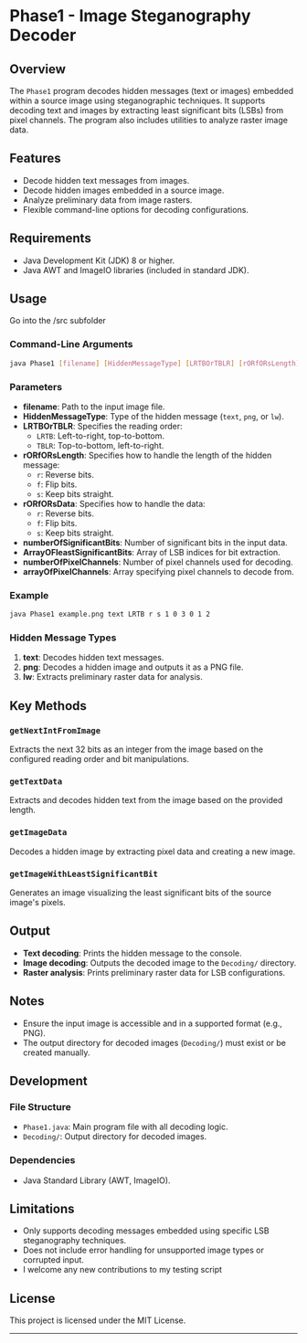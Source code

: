 # Phase1 - Image Steganography Decoder

## Overview
The `Phase1` program decodes hidden messages (text or images) embedded within a source image using steganographic techniques. It supports decoding text and images by extracting least significant bits (LSBs) from pixel channels. The program also includes utilities to analyze raster image data.

## Features
- Decode hidden text messages from images.
- Decode hidden images embedded in a source image.
- Analyze preliminary data from image rasters.
- Flexible command-line options for decoding configurations.

## Requirements
- Java Development Kit (JDK) 8 or higher.
- Java AWT and ImageIO libraries (included in standard JDK).

## Usage
Go into the /src subfolder
### Command-Line Arguments
```bash
java Phase1 [filename] [HiddenMessageType] [LRTBOrTBLR] [rORfORsLength] [rORfORsData] [numberOfSignificantBits] [ArrayOFleastSignificantBits] [numberOfPixelChannels] [arrayOfPixelChannels]
```

### Parameters
- **filename**: Path to the input image file.
- **HiddenMessageType**: Type of the hidden message (`text`, `png`, or `lw`).
- **LRTBOrTBLR**: Specifies the reading order:
  - `LRTB`: Left-to-right, top-to-bottom.
  - `TBLR`: Top-to-bottom, left-to-right.
- **rORfORsLength**: Specifies how to handle the length of the hidden message:
  - `r`: Reverse bits.
  - `f`: Flip bits.
  - `s`: Keep bits straight.
- **rORfORsData**: Specifies how to handle the data:
  - `r`: Reverse bits.
  - `f`: Flip bits.
  - `s`: Keep bits straight.
- **numberOfSignificantBits**: Number of significant bits in the input data.
- **ArrayOFleastSignificantBits**: Array of LSB indices for bit extraction.
- **numberOfPixelChannels**: Number of pixel channels used for decoding.
- **arrayOfPixelChannels**: Array specifying pixel channels to decode from.

### Example
```bash
java Phase1 example.png text LRTB r s 1 0 3 0 1 2
```

### Hidden Message Types
1. **text**: Decodes hidden text messages.
2. **png**: Decodes a hidden image and outputs it as a PNG file.
3. **lw**: Extracts preliminary raster data for analysis.

## Key Methods
### `getNextIntFromImage`
Extracts the next 32 bits as an integer from the image based on the configured reading order and bit manipulations.

### `getTextData`
Extracts and decodes hidden text from the image based on the provided length.

### `getImageData`
Decodes a hidden image by extracting pixel data and creating a new image.

### `getImageWithLeastSignificantBit`
Generates an image visualizing the least significant bits of the source image's pixels.

## Output
- **Text decoding**: Prints the hidden message to the console.
- **Image decoding**: Outputs the decoded image to the `Decoding/` directory.
- **Raster analysis**: Prints preliminary raster data for LSB configurations.

## Notes
- Ensure the input image is accessible and in a supported format (e.g., PNG).
- The output directory for decoded images (`Decoding/`) must exist or be created manually.

## Development
### File Structure
- `Phase1.java`: Main program file with all decoding logic.
- `Decoding/`: Output directory for decoded images.

### Dependencies
- Java Standard Library (AWT, ImageIO).

## Limitations
- Only supports decoding messages embedded using specific LSB steganography techniques.
- Does not include error handling for unsupported image types or corrupted input.
- I welcome any new contributions to my testing script

## License
This project is licensed under the MIT License.

---
